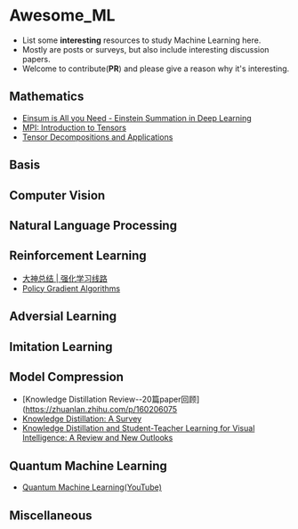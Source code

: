 # Awesome_ML

- List some **interesting** resources to study Machine Learning here.
- Mostly are posts or surveys, but also include interesting discussion papers.
- Welcome to contribute(**PR**) and please give a reason why it's interesting.

## Mathematics

- [Einsum is All you Need - Einstein Summation in Deep Learning](https://rockt.github.io/2018/04/30/einsum)
- [MPI: Introduction to Tensors](https://www.mpi-inf.mpg.de/fileadmin/inf/d5/teaching/ws15_16_adamant/tensor_intro.pdf)
- [Tensor Decompositions and Applications](https://www.cs.cmu.edu/~christos/courses/826-resources/PAPERS+BOOK/Kolda-Bader-SAND2007-6702.pdf)

## Basis

## Computer Vision

## Natural Language Processing

## Reinforcement Learning

- [大神总结 | 强化学习线路](https://mp.weixin.qq.com/s/E2va_w2Lh_x3n_1XnOY0ZA)
- [Policy Gradient Algorithms](https://lilianweng.github.io/lil-log/2018/04/08/policy-gradient-algorithms.html#what-is-policy-gradient)

## Adversial Learning

## Imitation Learning

## Model Compression

- [Knowledge Distillation Review--20篇paper回顾](https://zhuanlan.zhihu.com/p/160206075
- [Knowledge Distillation: A Survey](https://arxiv.org/abs/2006.05525)
- [Knowledge Distillation and Student-Teacher Learning for Visual Intelligence: A Review and New Outlooks](https://arxiv.org/abs/2004.05937)

## Quantum Machine Learning

- [Quantum Machine Learning(YouTube)](https://www.youtube.com/playlist?list=PLmRxgFnCIhaMgvot-Xuym_hn69lmzIokg)

## Miscellaneous
